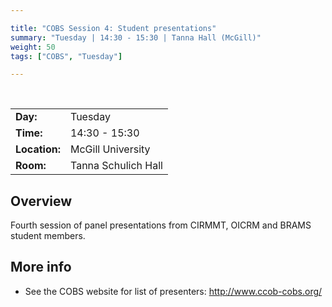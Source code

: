 ```yaml
---

title: "COBS Session 4: Student presentations"
summary: "Tuesday | 14:30 - 15:30 | Tanna Hall (McGill)"
weight: 50
tags: ["COBS", "Tuesday"]

---
```


<br>

| | |
| - | - |
| **Day:** | Tuesday |
| **Time:** | 14:30 - 15:30 |
| **Location:** | McGill University |
| **Room:** | Tanna Schulich Hall |

## Overview

Fourth session of panel presentations from CIRMMT, OICRM and BRAMS student members.

## More info

- See the COBS website for list of presenters: http://www.ccob-cobs.org/